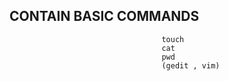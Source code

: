         
        
##                                                               CONTAIN BASIC COMMANDS
                                      
                                      touch 
                                      cat 
                                      pwd 
                                      (gedit , vim) 
 
